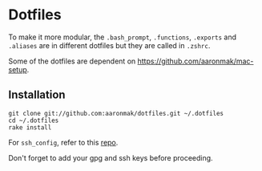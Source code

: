 # Dotfiles

To make it more modular, the `.bash_prompt`, `.functions`, `.exports` and
`.aliases` are in different dotfiles but they are called in `.zshrc`.

Some of the dotfiles are dependent on https://github.com/aaronmak/mac-setup.

## Installation

```shell
git clone git://github.com:aaronmak/dotfiles.git ~/.dotfiles
cd ~/.dotfiles
rake install
```

For `ssh_config`, refer to this [repo](https://github.com/aaronmak/ssh-config).

Don't forget to add your gpg and ssh keys before proceeding.
